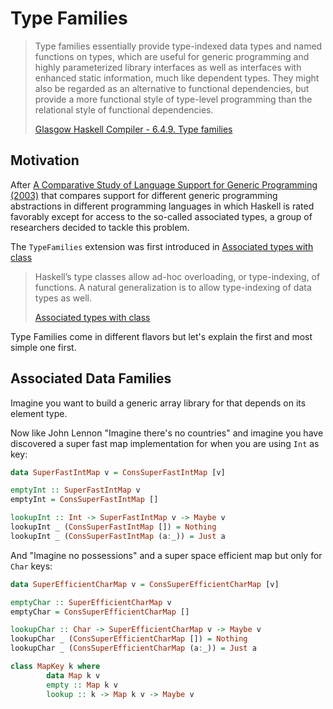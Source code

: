 # Type Families

> Type families essentially provide type-indexed data types and named functions
> on types, which are useful for generic programming and highly parameterized
> library interfaces as well as interfaces with enhanced static information,
> much like dependent types. They might also be regarded as an alternative to
> functional dependencies, but provide a more functional style of type-level
> programming than the relational style of functional dependencies.
>
> [Glasgow Haskell Compiler - 6.4.9. Type families](https://ghc.gitlab.haskell.org/ghc/doc/users_guide/exts/type_families.html)

## Motivation

After
[A Comparative Study of Language Support for Generic Programming (2003)](http://citeseerx.ist.psu.edu/viewdoc/summary?doi=10.1.1.61.9949)
that compares support for different generic programming abstractions in
different programming languages in which Haskell is rated favorably except for
access to the so-called associated types, a group of researchers decided to
tackle this problem.

The ```TypeFamilies``` extension was first introduced in
[Associated types with class](https://www.microsoft.com/en-us/research/publication/associated-types-with-class/)

> Haskell’s type classes allow ad-hoc overloading, or type-indexing, of
> functions. A natural generalization is to allow type-indexing of data types as
> well.
>
> [Associated types with class](https://www.microsoft.com/en-us/research/publication/associated-types-with-class/)

Type Families come in different flavors but let's explain the first and most
simple one first.

## Associated Data Families

Imagine you want to build a generic array library for that depends on its
element type.

Now like John Lennon "Imagine there's no countries" and imagine you have
discovered a super fast map implementation for when you are using ```Int``` as
key:
```haskell
data SuperFastIntMap v = ConsSuperFastIntMap [v]

emptyInt :: SuperFastIntMap v
emptyInt = ConsSuperFastIntMap []

lookupInt :: Int -> SuperFastIntMap v -> Maybe v
lookupInt _ (ConsSuperFastIntMap []) = Nothing
lookupInt _ (ConsSuperFastIntMap (a:_)) = Just a
```

And "Imagine no possessions" and a super space efficient map but only for
```Char``` keys:
```haskell
data SuperEfficientCharMap v = ConsSuperEfficientCharMap [v]

emptyChar :: SuperEfficientCharMap v
emptyChar = ConsSuperEfficientCharMap []

lookupChar :: Char -> SuperEfficientCharMap v -> Maybe v
lookupChar _ (ConsSuperEfficientCharMap []) = Nothing
lookupChar _ (ConsSuperEfficientCharMap (a:_)) = Just a

```

```haskell
class MapKey k where
        data Map k v
        empty :: Map k v
        lookup :: k -> Map k v -> Maybe v
```

```haskell
```
